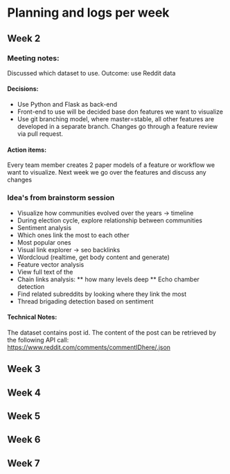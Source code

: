 # Planning and logs per week

## Week 2

### Meeting notes: 
Discussed which dataset to use. Outcome: use Reddit data

#### Decisions:
* Use Python and Flask as back-end
* Front-end to use will be decided base don features we want to visualize
* Use git branching model, where master=stable, all other features are developed in a separate branch. Changes go through a feature review via pull request. 

#### Action items:
Every team member creates 2 paper models of a feature or workflow we want to visualize. Next week we go over the features and discuss any changes


### Idea's from brainstorm session

* Visualize how communities evolved over the years -> timeline
* During election cycle, explore relationship between communities
* Sentiment analysis
* Which ones link the most to each other
* Most popular ones
* Visual link explorer -> seo backlinks
* Wordcloud (realtime, get body content and generate)
* Feature vector analysis
* View full text of the 
* Chain links analysis: 
** how many levels deep
** Echo chamber detection
* Find related subreddits by looking where they link the most
* Thread brigading detection based on sentiment


#### Technical Notes:
The dataset contains post id. The content of the post can be retrieved by the following API call:
https://www.reddit.com/comments/commentIDhere/.json



## Week 3

## Week 4

## Week 5

## Week 6

## Week 7
